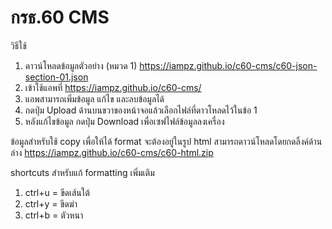 # กรธ.60 CMS

วิธีใช้
1. ดาวน์โหลดข้อมูลตัวอย่าง (หมวด 1)
https://iampz.github.io/c60-cms/c60-json-section-01.json
2. เข้าใช้แอพที่ https://iampz.github.io/c60-cms/
3. แอพสามารถเพิ่มข้อมูล แก้ไข และลบข้อมูลได้
4. กดปุ่ม Upload ด้านบนขวาของหน้าจอแล้วเลือกไฟล์ที่ดาวโหลดไว้ในข้อ 1
5. หลังแก้ไขข้อมูล กดปุ่ม Download เพื่อเซฟไฟล์ข้อมูลลงเครื่อง

ข้อมูลสำหรับใช้ copy เพื่อให้ได้ format จะต้องอยู่ในรูป html สามารถดาวน์โหลดโดยกดลิ้งค์ด้านล่าง
https://iampz.github.io/c60-cms/c60-html.zip

shortcuts สำหรับแก้ formatting เพิ่มเติม
1. ctrl+u = ขีดเส้นใต้
2. ctrl+y = ขีดฆ่า
3. ctrl+b = ตัวหนา